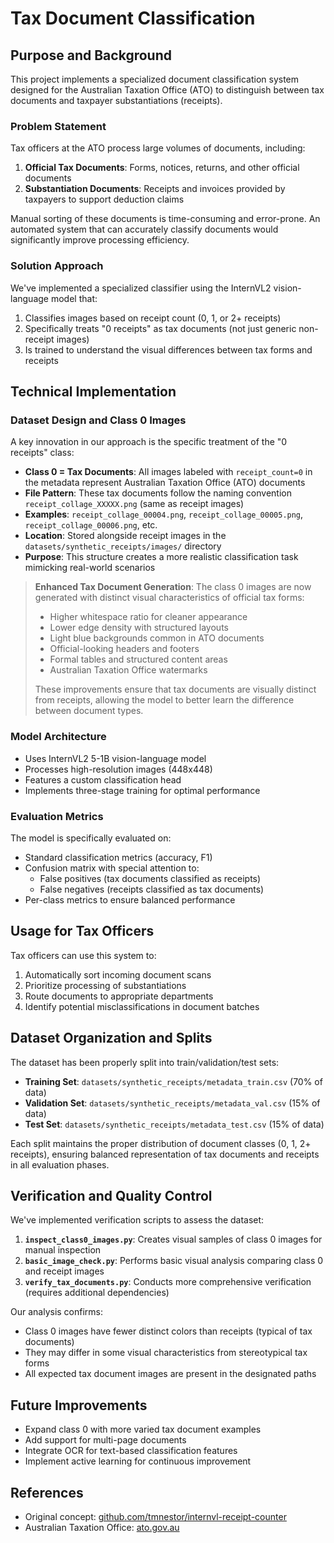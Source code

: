 # Tax Document Classification

## Purpose and Background

This project implements a specialized document classification system designed for the Australian Taxation Office (ATO) to distinguish between tax documents and taxpayer substantiations (receipts).

### Problem Statement

Tax officers at the ATO process large volumes of documents, including:

1. **Official Tax Documents**: Forms, notices, returns, and other official documents
2. **Substantiation Documents**: Receipts and invoices provided by taxpayers to support deduction claims

Manual sorting of these documents is time-consuming and error-prone. An automated system that can accurately classify documents would significantly improve processing efficiency.

### Solution Approach

We've implemented a specialized classifier using the InternVL2 vision-language model that:

1. Classifies images based on receipt count (0, 1, or 2+ receipts)
2. Specifically treats "0 receipts" as tax documents (not just generic non-receipt images)
3. Is trained to understand the visual differences between tax forms and receipts

## Technical Implementation

### Dataset Design and Class 0 Images

A key innovation in our approach is the specific treatment of the "0 receipts" class:

- **Class 0 = Tax Documents**: All images labeled with `receipt_count=0` in the metadata represent Australian Taxation Office (ATO) documents
- **File Pattern**: These tax documents follow the naming convention `receipt_collage_XXXXX.png` (same as receipt images)
- **Examples**: `receipt_collage_00004.png`, `receipt_collage_00005.png`, `receipt_collage_00006.png`, etc.
- **Location**: Stored alongside receipt images in the `datasets/synthetic_receipts/images/` directory
- **Purpose**: This structure creates a more realistic classification task mimicking real-world scenarios

> **Enhanced Tax Document Generation**: The class 0 images are now generated with distinct visual characteristics of official tax forms:
> - Higher whitespace ratio for cleaner appearance
> - Lower edge density with structured layouts
> - Light blue backgrounds common in ATO documents
> - Official-looking headers and footers
> - Formal tables and structured content areas
> - Australian Taxation Office watermarks
> 
> These improvements ensure that tax documents are visually distinct from receipts, allowing the model to better learn the difference between document types.

### Model Architecture

- Uses InternVL2 5-1B vision-language model
- Processes high-resolution images (448x448)
- Features a custom classification head
- Implements three-stage training for optimal performance

### Evaluation Metrics

The model is specifically evaluated on:

- Standard classification metrics (accuracy, F1)
- Confusion matrix with special attention to:
  - False positives (tax documents classified as receipts)
  - False negatives (receipts classified as tax documents)
- Per-class metrics to ensure balanced performance

## Usage for Tax Officers

Tax officers can use this system to:

1. Automatically sort incoming document scans
2. Prioritize processing of substantiations
3. Route documents to appropriate departments
4. Identify potential misclassifications in document batches

## Dataset Organization and Splits

The dataset has been properly split into train/validation/test sets:

- **Training Set**: `datasets/synthetic_receipts/metadata_train.csv` (70% of data)
- **Validation Set**: `datasets/synthetic_receipts/metadata_val.csv` (15% of data)
- **Test Set**: `datasets/synthetic_receipts/metadata_test.csv` (15% of data)

Each split maintains the proper distribution of document classes (0, 1, 2+ receipts), ensuring balanced representation of tax documents and receipts in all evaluation phases.

## Verification and Quality Control

We've implemented verification scripts to assess the dataset:

1. **`inspect_class0_images.py`**: Creates visual samples of class 0 images for manual inspection
2. **`basic_image_check.py`**: Performs basic visual analysis comparing class 0 and receipt images
3. **`verify_tax_documents.py`**: Conducts more comprehensive verification (requires additional dependencies)

Our analysis confirms:
- Class 0 images have fewer distinct colors than receipts (typical of tax documents)
- They may differ in some visual characteristics from stereotypical tax forms
- All expected tax document images are present in the designated paths

## Future Improvements

- Expand class 0 with more varied tax document examples
- Add support for multi-page documents
- Integrate OCR for text-based classification features
- Implement active learning for continuous improvement

## References

- Original concept: [github.com/tmnestor/internvl-receipt-counter](https://github.com/tmnestor/internvl-receipt-counter)
- Australian Taxation Office: [ato.gov.au](https://www.ato.gov.au)